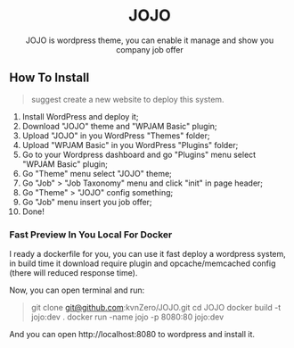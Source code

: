 <h1 align="center" style="text-align:center;">
  JOJO
</h1>

<p align="center">JOJO is wordpress theme, you can enable it manage and show you company job offer</p>

## How To Install

> suggest create a new website to deploy this system.

1. Install WordPress and deploy it;
2. Download "JOJO" theme and "WPJAM Basic" plugin;
3. Upload "JOJO" in you WordPress "Themes" folder;
4. Upload "WPJAM Basic" in you WordPress "Plugins" folder;
5. Go to your Wordpress dashboard and go "Plugins" menu select "WPJAM Basic" plugin;
6. Go "Theme" menu select "JOJO" theme;
7. Go "Job" > "Job Taxonomy" menu and click "init" in page header;
8. Go "Theme" > "JOJO" config something;
9. Go "Job" menu insert you job offer;
10. Done!


### Fast Preview In You Local For Docker

I ready a dockerfile for you, you can use it fast deploy a wordpress system, in build time it download require plugin and opcache/memcached config (there will reduced response time).

Now, you can open terminal and run:

> git clone git@github.com:kvnZero/JOJO.git
> cd JOJO
> docker build -t jojo:dev .
> docker run -name jojo -p 8080:80 jojo:dev

And you can open http://localhost:8080 to wordpress and install it.
